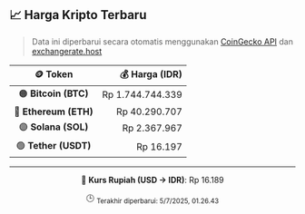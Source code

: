 

<!-- HARGA_KRIPTO -->
## 📈 Harga Kripto Terbaru

> Data ini diperbarui secara otomatis menggunakan [CoinGecko API](https://www.coingecko.com/) dan [exchangerate.host](https://exchangerate.host/)

<div align="center">

| 🪙 Token | 💰 Harga (IDR) |
|:------:|---------------:|
| 🟠 **Bitcoin (BTC)**   | Rp 1.744.744.339 |
| 🔵 **Ethereum (ETH)**  | Rp 40.290.707 |
| 🟣 **Solana (SOL)**    | Rp 2.367.967 |
| 🟢 **Tether (USDT)**   | Rp 16.197 |

---

💱 **Kurs Rupiah (USD → IDR)**: Rp 16.189

🕒 <sub>Terakhir diperbarui: 5/7/2025, 01.26.43</sub>

</div>
<!-- /HARGA_KRIPTO -->
